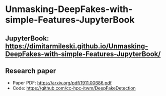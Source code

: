 # Unmasking-DeepFakes-with-simple-Features-JupyterBook

## JupyterBook: https://dimitarmileski.github.io/Unmasking-DeepFakes-with-simple-Features-JupyterBook/

## Research paper
- Paper PDF: https://arxiv.org/pdf/1911.00686.pdf   
- Code: https://github.com/cc-hpc-itwm/DeepFakeDetection   

